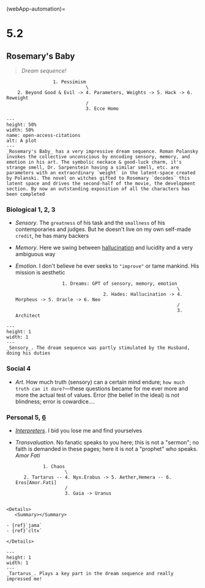 (webApp-automation)=
# 5.2

## Rosemary's Baby

> *Dream sequence!*

                     1. Pessimism
                                 \
        2. Beyond Good & Evil -> 4. Parameters, Weights -> 5. Hack -> 6. Reweight
                                 /
                                 3. Ecce Homo


```{figure} https://upload.wikimedia.org/wikipedia/commons/thumb/1/1b/Nietzsche187a.jpg/1200px-Nietzsche187a.jpg
---
height: 50%
width: 50%
name: open-access-citations
alt: A plot 
---
_Rosemary's Baby_ has a very impressive dream sequence. Roman Polansky invokes the collective unconscious by encoding sensory, memory, and emotion in his art. The symbolic neckace & good-luck charm, it's strange smell, Dr. Sarpenstein having a similar smell, etc. are parameters with an extraordinary `weight` in the latent-space created by Polanski. The novel on witches gifted to Rosemary `decodes` this latent space and drives the second-half of the movie, the development section. By now an outstanding exposition of all the characters has been completed
```

### Biological 1, 2, 3
- _Sensory_. The `greatness` of his task and the `smallness` of his contemporaries and judges. But he doesn't live on my own self-made `credit`, he has many backers
- _Memory_. Here we swing between [hallucination](https://peteslade.com/education/artificial-intelligence/llm-hallucinations/ai-hallucinations-from-science-fiction-to-reality) and lucidity and a very ambiguous way
- _Emotion_. I don't believe he ever seeks to `"improve"` or tame mankind. His mission is aesthetic


                       1. Dreams: GPT of sensory, memory, emotion
                                                                 \
                                      2. Hades: Hallucination -> 4. Morpheus -> 5. Oracle -> 6. Neo
                                                                 /
                                                                 3. Architect


```{figure} ../figures/blanche.png
---
height: 1
width: 1
---
_Sensory_. The dream sequence was partly stimulated by the Husband, doing his duties
````


### Social 4
- _Art_. How much truth (sensory) can a certain mind endure; `how much truth can it dare?`—these questions became for me ever more and more the actual test of values. Error (the belief in the ideal) is not blindness; error is cowardice....

### Personal 5, [6](https://www.youtube.com/watch?v=zEH8JCPgwog)
- _[Interpreters](https://www.youtube.com/watch?v=jadWYEzk58Y)_. I bid you lose me and find yourselves
- _Transvaluation_. No fanatic speaks to you here; this is not a "sermon"; no faith is demanded in these pages; here it is not a "prophet" who speaks. _Amor Fatí_


                1. Chaos
                        \
         2. Tartarus -- 4. Nyx.Erabus -> 5. Aether,Hemera -- 6. Eros[Amor.Fatí] 
                        /
                        3. Gaia -> Uranus


```{margin}

<Details>
   <Summary></Summary>

- {ref}`jama`
- {ref}`cltx`

</Details>

```

```{figure} ../figures/blanche.png
---
height: 1
width: 1
---
_Tartarus_. Plays a key part in the dream sequence and really impressed me!
````